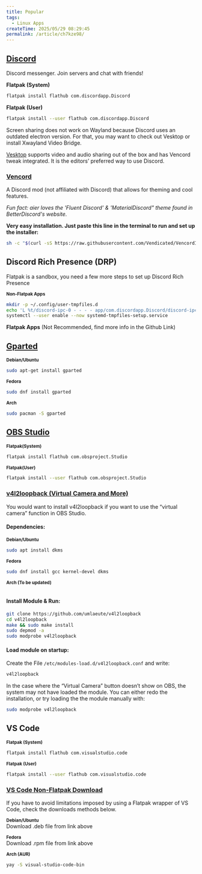 ```yaml
---
title: Popular
tags: 
  - Linux Apps
createTime: 2025/05/29 08:29:45
permalink: /article/ch7kze98/
---
```

<!-- <sub>Go back to [Linux Apps Library](README.md)</sub> -->

## [Discord](https://flathub.org/apps/com.discordapp.Discord)

Discord messenger. Join servers and chat with friends!

**Flatpak (System)**

```bash
flatpak install flathub com.discordapp.Discord
```

**Flatpak (User)**

```bash
flatpak install --user flathub com.discordapp.Discord
```

Screen sharing does not work on Wayland because Discord uses an outdated electron version. For that, you may want to check out Vesktop or install Xwayland Video Bridge.

[Vesktop](./editorsChoice.md#vesktop) supports video and audio sharing out of the box and has Vencord tweak integrated. It is the editors’ preferred way to use Discord.

### [Vencord](https://vencord.dev/download/)

A Discord mod (not affiliated with Discord) that allows for theming and cool features.

_Fun fact: aier loves the 'Fluent Discord' & 'MaterialDiscord" theme found in BetterDiscord's website._

**Very easy installation. Just paste this line in the terminal to run and set up the installer:**

```bash
sh -c "$(curl -sS https://raw.githubusercontent.com/Vendicated/VencordInstaller/main/install.sh)"
```

## Discord Rich Presence (DRP)

Flatpak is a sandbox, you need a few more steps to set up Discord Rich Presence

**<sub>Non-Flatpak Apps</sub>**

```bash
mkdir -p ~/.config/user-tmpfiles.d
echo 'L %t/discord-ipc-0 - - - - app/com.discordapp.Discord/discord-ipc-0' > ~/.config/user-tmpfiles.d/discord-rpc.conf
systemctl --user enable --now systemd-tmpfiles-setup.service
```

**Flatpak Apps**
(Not Recommended, find more info in the Github Link)

## [Gparted](https://gparted.org/download.php)

**<sub>Debian/Ubuntu</sub>**

```bash
sudo apt-get install gparted
```

**<sub>Fedora</sub>**

```bash
sudo dnf install gparted
```

**<sub>Arch</sub>**

```bash
sudo pacman -S gparted
```

## [OBS Studio](https://flathub.org/apps/com.obsproject.Studio)

**<sub>Flatpak(System)</sub>**

```bash
flatpak install flathub com.obsproject.Studio
```

**<sub>Flatpak(User)</sub>**

```bash
flatpak install --user flathub com.obsproject.Studio
```

### [v4l2loopback (Virtual Camera and More)](https://github.com/umlaeute/v4l2loopback)

You would want to install v4l2loopback if you want to use the “virtual camera” function in OBS Studio.

#### Dependencies:

**<sub>Debian/Ubuntu</sub>**

```bash
sudo apt install dkms
```

**<sub>Fedora</sub>**

```bash
sudo dnf install gcc kernel-devel dkms
```

**<sub>Arch (To be updated)</sub>**

```bash

```

#### Install Module & Run:

```bash
git clone https://github.com/umlaeute/v4l2loopback
cd v4l2loopback
make && sudo make install
sudo depmod -a
sudo modprobe v4l2loopback
```

#### Load module on startup:

Create the File `/etc/modules-load.d/v4l2loopback.conf` and write:

```bash
v4l2loopback
```

In the case where the “Virtual Camera” button doesn’t show on OBS, the system may not have loaded the module. You can either redo the installation, or try loading the the module manually with:

```bash
sudo modprobe v4l2loopback
```

## VS Code

**<sub>Flatpak (System)</sub>**

```bash
flatpak install flathub com.visualstudio.code
```

**<sub>Flatpak (User)</sub>**

```bash
flatpak install --user flathub com.visualstudio.code
```

### [VS Code Non-Flatpak Download](https://code.visualstudio.com/Download)

If you have to avoid limitations imposed by using a Flatpak wrapper of VS Code, check the downloads methods below.

**<sub>Debian/Ubuntu</sub>**\
Download .deb file from link above

**<sub>Fedora</sub>**\
Download .rpm file from link above

**<sub>Arch (AUR)</sub>**

```bash
yay -S visual-studio-code-bin
```
